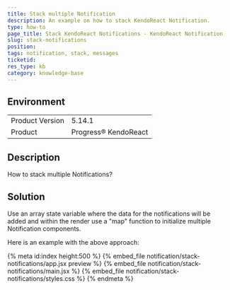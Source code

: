 ```yaml
---
title: Stack multiple Notification 
description: An example on how to stack KendoReact Notification.
type: how-to
page_title: Stack KendoReact Notifications - KendoReact Notification
slug: stack-notifications
position:
tags: notification, stack, messages
ticketid: 
res_type: kb
category: knowledge-base
---
```


## Environment
<table>
    <tbody>
	    <tr>
	    	<td>Product Version</td>
	    	<td>5.14.1</td>
	    </tr>
	    <tr>
	    	<td>Product</td>
	    	<td>Progress® KendoReact</td>
	    </tr>
    </tbody>
</table>


## Description
How to stack multiple Notifications?

## Solution
Use an array state variable where the data for the notifications will be added and within the render use a "map" function to initialize multiple Notification components.

Here is an example with the above approach:

{% meta id:index height:500 %}
{% embed_file notification/stack-notifications/app.jsx preview %}
{% embed_file notification/stack-notifications/main.jsx %}
{% embed_file notification/stack-notifications/styles.css %}
{% endmeta %}

